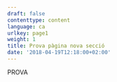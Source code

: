 ```yaml
---
draft: false
contenttype: content
language: ca
urlkey: page1
weight: 1
title: Prova pàgina nova secció
date: '2018-04-19T12:18:00+02:00'
---
```

PROVA
